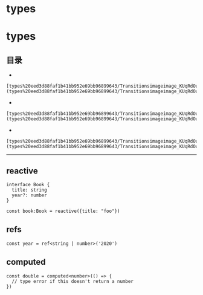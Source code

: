 # types

# types

## 目录

- 
    
    [types%20eed3d88faf1b41bb952e69bb96899643/Transitionsimageimage_KUqRdOuwqg.png](types%20eed3d88faf1b41bb952e69bb96899643/Transitionsimageimage_KUqRdOuwqg.png)
    
- 
    
    [types%20eed3d88faf1b41bb952e69bb96899643/Transitionsimageimage_KUqRdOuwqg%201.png](types%20eed3d88faf1b41bb952e69bb96899643/Transitionsimageimage_KUqRdOuwqg%201.png)
    
- 
    
    [types%20eed3d88faf1b41bb952e69bb96899643/Transitionsimageimage_KUqRdOuwqg%202.png](types%20eed3d88faf1b41bb952e69bb96899643/Transitionsimageimage_KUqRdOuwqg%202.png)
    

---

## reactive

```tsx
interface Book {
  title: string
  year?: number
}

const book:Book = reactive({title: "foo"})
```

## refs

```tsx
const year = ref<string | number>('2020')

```

## computed

```tsx
const double = computed<number>(() => {
  // type error if this doesn't return a number
})
```